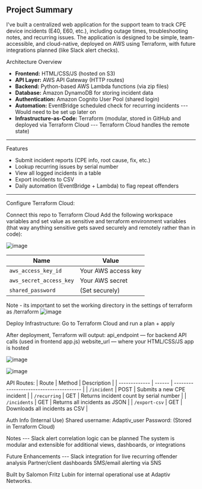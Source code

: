 Project Summary
---

I've built a centralized web application for the support team to track CPE device incidents (E40, E60, etc.), including outage times, troubleshooting notes, and recurring issues. The application is designed to be simple, team-accessible, and cloud-native, deployed on AWS using Terraform, with future integrations planned (like Slack alert checks).

Architecture Overview

- **Frontend:** HTML/CSS/JS (hosted on S3)
- **API Layer:** AWS API Gateway (HTTP routes)
- **Backend:** Python-based AWS Lambda functions (via zip files)
- **Database:** Amazon DynamoDB for storing incident data
- **Authentication:** Amazon Cognito User Pool (shared login)
- **Automation:** EventBridge scheduled check for recurring incidents --- Would need to be set up later on
- **Infrastructure-as-Code:** Terraform (modular, stored in GitHub and deployed via Terraform Cloud --- Terraform Cloud handles the remote state)

---

Features

- Submit incident reports (CPE info, root cause, fix, etc.)
- Lookup recurring issues by serial number
- View all logged incidents in a table
- Export incidents to CSV
- Daily automation (EventBridge + Lambda) to flag repeat offenders

---

Configure Terraform Cloud:

Connect this repo to Terraform Cloud
Add the following workspace variables and set value as sensitive and terraform environment variables (that way anything sensitive gets saved securely and remotely rather than in code):

![image](https://github.com/user-attachments/assets/d0b2a0dc-1bcf-411b-b9e0-4cd1927b8a51)


| Name                    | Value               |
| ----------------------- | ------------------- |
| `aws_access_key_id`     | Your AWS access key |
| `aws_secret_access_key` | Your AWS secret     |
| `shared_password`       | (Set securely)      |

Note - its important to set the working directory in the settings of terraform as /terraform
![image](https://github.com/user-attachments/assets/6696ea4f-cfed-423b-9ac9-5d9361613d44)


Deploy Infrastructure:
Go to Terraform Cloud and run a plan + apply

After deployment, Terraform will output:
api_endpoint — for backend API calls (used in frontend app.js)
website_url — where your HTML/CSS/JS app is hosted

![image](https://github.com/user-attachments/assets/06f7dd26-14fd-4d4a-bd7e-f2e692d11dbd)

![image](https://github.com/user-attachments/assets/3907fa7f-80e5-4d7b-949c-e5f65cddaf58)


API Routes:
| Route         | Method | Description                             |
| ------------- | ------ | --------------------------------------- |
| `/incident`   | POST   | Submits a new CPE incident              |
| `/recurring`  | GET    | Returns incident count by serial number |
| `/incidents`  | GET    | Returns all incidents as JSON           |
| `/export-csv` | GET    | Downloads all incidents as CSV          |

Auth Info (Internal Use)
Shared username: Adaptiv_user
Password: (Stored in Terraform Cloud)

Notes ---
Slack alert correlation logic can be planned
The system is modular and extensible for additional views, dashboards, or integrations

Future Enhancements ---
Slack integration for live recurring offender analysis
Partner/client dashboards
SMS/email alerting via SNS

Built by Salomon Fritz Lubin for internal operational use at Adaptiv Networks.
